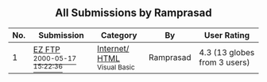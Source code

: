 ﻿<div align="center">

## All Submissions by Ramprasad

</div>

No.  | Submission | Category | By   | User Rating
---- | ---------- | -------- | ---- | -----------
1 | [EZ FTP<br /><sup>2000-05-17 15:22:36</sup>](https://github.com/Planet-Source-Code/ramprasad-ez-ftp__1-8152) | [Internet/ HTML<br /><sup>Visual Basic</sup>](../ByCategory/internet-html__1-34.md) | Ramprasad | 4.3 (13 globes from 3 users)
